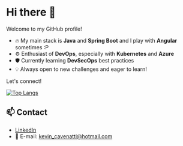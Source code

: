 # Hi there 👋

Welcome to my GitHub profile!

- 🔥 My main stack is **Java** and **Spring Boot** and I play with **Angular** sometimes :P
- ⚙️ Enthusiast of **DevOps**, especially with **Kubernetes** and **Azure**
- 🛡️ Currently learning **DevSecOps** best practices
- 💡 Always open to new challenges and eager to learn!

Let's connect!

[![Top Langs](https://github-readme-stats.vercel.app/api/top-langs/?username=cvt1501)](https://github.com/cvt1501)

## 📫 Contact

- [LinkedIn](https://www.linkedin.com/in/kevin-cavenatti-a5063410a/)  
- 📧 E-mail: kevin_cavenatti@hotmail.com
